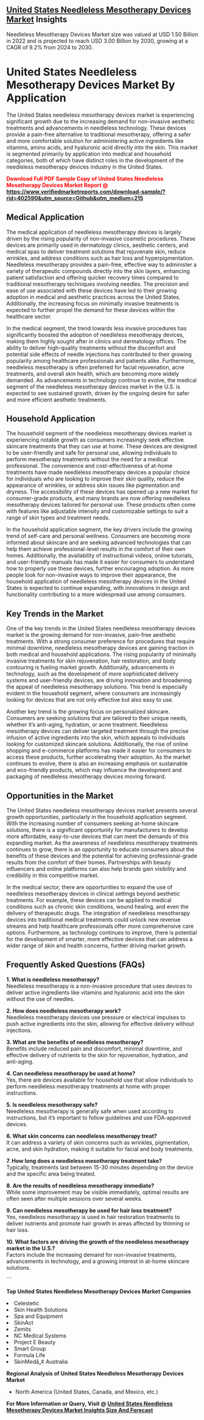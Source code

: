 <h2><a href="https://www.verifiedmarketreports.com/download-sample/?rid=402590&amp;utm_source=Github&amp;utm_medium=215" target="_blank">United States Needleless Mesotherapy Devices Market</a> Insights</h2><p>Needleless Mesotherapy Devices Market size was valued at USD 1.50 Billion in 2022 and is projected to reach USD 3.00 Billion by 2030, growing at a CAGR of 9.2% from 2024 to 2030.</p><p><h1>United States Needleless Mesotherapy Devices Market By Application</h1><p>The United States needleless mesotherapy devices market is experiencing significant growth due to the increasing demand for non-invasive aesthetic treatments and advancements in needleless technology. These devices provide a pain-free alternative to traditional mesotherapy, offering a safer and more comfortable solution for administering active ingredients like vitamins, amino acids, and hyaluronic acid directly into the skin. This market is segmented primarily by application into medical and household categories, both of which have distinct roles in the development of the needleless mesotherapy devices industry in the United States. <strong><p><span class=""><span style="color: #ff0000;"><strong>Download Full PDF Sample Copy of United States Needleless Mesotherapy Devices Market Report</strong> @ </span><a href="https://www.verifiedmarketreports.com/download-sample/?rid=402590&amp;utm_source=Github&amp;utm_medium=215" target="_blank">https://www.verifiedmarketreports.com/download-sample/?rid=402590&amp;utm_source=Github&amp;utm_medium=215</a></span></p></strong></p><h2>Medical Application</h2><p>The medical application of needleless mesotherapy devices is largely driven by the rising popularity of non-invasive cosmetic procedures. These devices are primarily used in dermatology clinics, aesthetic centers, and medical spas to deliver treatment solutions that rejuvenate skin, reduce wrinkles, and address conditions such as hair loss and hyperpigmentation. Needleless mesotherapy provides a pain-free, effective way to administer a variety of therapeutic compounds directly into the skin layers, enhancing patient satisfaction and offering quicker recovery times compared to traditional mesotherapy techniques involving needles. The precision and ease of use associated with these devices have led to their growing adoption in medical and aesthetic practices across the United States. Additionally, the increasing focus on minimally invasive treatments is expected to further propel the demand for these devices within the healthcare sector.</p><p>In the medical segment, the trend towards less invasive procedures has significantly boosted the adoption of needleless mesotherapy devices, making them highly sought after in clinics and dermatology offices. The ability to deliver high-quality treatments without the discomfort and potential side effects of needle injections has contributed to their growing popularity among healthcare professionals and patients alike. Furthermore, needleless mesotherapy is often preferred for facial rejuvenation, acne treatments, and overall skin health, which are becoming more widely demanded. As advancements in technology continue to evolve, the medical segment of the needleless mesotherapy devices market in the U.S. is expected to see sustained growth, driven by the ongoing desire for safer and more efficient aesthetic treatments.</p><h2>Household Application</h2><p>The household segment of the needleless mesotherapy devices market is experiencing notable growth as consumers increasingly seek effective skincare treatments that they can use at home. These devices are designed to be user-friendly and safe for personal use, allowing individuals to perform mesotherapy treatments without the need for a medical professional. The convenience and cost-effectiveness of at-home treatments have made needleless mesotherapy devices a popular choice for individuals who are looking to improve their skin quality, reduce the appearance of wrinkles, or address skin issues like pigmentation and dryness. The accessibility of these devices has opened up a new market for consumer-grade products, and many brands are now offering needleless mesotherapy devices tailored for personal use. These products often come with features like adjustable intensity and customizable settings to suit a range of skin types and treatment needs.</p><p>In the household application segment, the key drivers include the growing trend of self-care and personal wellness. Consumers are becoming more informed about skincare and are seeking advanced technologies that can help them achieve professional-level results in the comfort of their own homes. Additionally, the availability of instructional videos, online tutorials, and user-friendly manuals has made it easier for consumers to understand how to properly use these devices, further encouraging adoption. As more people look for non-invasive ways to improve their appearance, the household application of needleless mesotherapy devices in the United States is expected to continue expanding, with innovations in design and functionality contributing to a more widespread use among consumers.</p><h2>Key Trends in the Market</h2><p>One of the key trends in the United States needleless mesotherapy devices market is the growing demand for non-invasive, pain-free aesthetic treatments. With a strong consumer preference for procedures that require minimal downtime, needleless mesotherapy devices are gaining traction in both medical and household applications. The rising popularity of minimally invasive treatments for skin rejuvenation, hair restoration, and body contouring is fueling market growth. Additionally, advancements in technology, such as the development of more sophisticated delivery systems and user-friendly devices, are driving innovation and broadening the appeal of needleless mesotherapy solutions. This trend is especially evident in the household segment, where consumers are increasingly looking for devices that are not only effective but also easy to use.</p><p>Another key trend is the growing focus on personalized skincare. Consumers are seeking solutions that are tailored to their unique needs, whether it’s anti-aging, hydration, or acne treatment. Needleless mesotherapy devices can deliver targeted treatment through the precise infusion of active ingredients into the skin, which appeals to individuals looking for customized skincare solutions. Additionally, the rise of online shopping and e-commerce platforms has made it easier for consumers to access these products, further accelerating their adoption. As the market continues to evolve, there is also an increasing emphasis on sustainable and eco-friendly products, which may influence the development and packaging of needleless mesotherapy devices moving forward.</p><h2>Opportunities in the Market</h2><p>The United States needleless mesotherapy devices market presents several growth opportunities, particularly in the household application segment. With the increasing number of consumers seeking at-home skincare solutions, there is a significant opportunity for manufacturers to develop more affordable, easy-to-use devices that can meet the demands of this expanding market. As the awareness of needleless mesotherapy treatments continues to grow, there is an opportunity to educate consumers about the benefits of these devices and the potential for achieving professional-grade results from the comfort of their homes. Partnerships with beauty influencers and online platforms can also help brands gain visibility and credibility in this competitive market.</p><p>In the medical sector, there are opportunities to expand the use of needleless mesotherapy devices in clinical settings beyond aesthetic treatments. For example, these devices can be applied to medical conditions such as chronic skin conditions, wound healing, and even the delivery of therapeutic drugs. The integration of needleless mesotherapy devices into traditional medical treatments could unlock new revenue streams and help healthcare professionals offer more comprehensive care options. Furthermore, as technology continues to improve, there is potential for the development of smarter, more effective devices that can address a wider range of skin and health concerns, further driving market growth.</p><h2>Frequently Asked Questions (FAQs)</h2><p><strong>1. What is needleless mesotherapy?</strong><br>Needleless mesotherapy is a non-invasive procedure that uses devices to deliver active ingredients like vitamins and hyaluronic acid into the skin without the use of needles.</p><p><strong>2. How does needleless mesotherapy work?</strong><br>Needleless mesotherapy devices use pressure or electrical impulses to push active ingredients into the skin, allowing for effective delivery without injections.</p><p><strong>3. What are the benefits of needleless mesotherapy?</strong><br>Benefits include reduced pain and discomfort, minimal downtime, and effective delivery of nutrients to the skin for rejuvenation, hydration, and anti-aging.</p><p><strong>4. Can needleless mesotherapy be used at home?</strong><br>Yes, there are devices available for household use that allow individuals to perform needleless mesotherapy treatments at home with proper instructions.</p><p><strong>5. Is needleless mesotherapy safe?</strong><br>Needleless mesotherapy is generally safe when used according to instructions, but it’s important to follow guidelines and use FDA-approved devices.</p><p><strong>6. What skin concerns can needleless mesotherapy treat?</strong><br>It can address a variety of skin concerns such as wrinkles, pigmentation, acne, and skin hydration, making it suitable for facial and body treatments.</p><p><strong>7. How long does a needleless mesotherapy treatment take?</strong><br>Typically, treatments last between 15-30 minutes depending on the device and the specific area being treated.</p><p><strong>8. Are the results of needleless mesotherapy immediate?</strong><br>While some improvement may be visible immediately, optimal results are often seen after multiple sessions over several weeks.</p><p><strong>9. Can needleless mesotherapy be used for hair loss treatment?</strong><br>Yes, needleless mesotherapy is used in hair restoration treatments to deliver nutrients and promote hair growth in areas affected by thinning or hair loss.</p><p><strong>10. What factors are driving the growth of the needleless mesotherapy market in the U.S.?</strong><br>Factors include the increasing demand for non-invasive treatments, advancements in technology, and a growing interest in at-home skincare solutions.</p>```</p><p><strong>Top United States Needleless Mesotherapy Devices Market Companies</strong></p><div data-test-id=""><p><li>Celestetic</li><li> Skin Health Solutions</li><li> Spa and Equipment</li><li> SkinAct</li><li> Zemits</li><li> NC Medical Systems</li><li> Project E Beauty</li><li> Smart Group</li><li> Formula Life</li><li> SkinMedâ„¢ Australia</li></p><div><strong>Regional Analysis of&nbsp;United States Needleless Mesotherapy Devices Market</strong></div><ul><li dir="ltr"><p dir="ltr">North America&nbsp;(United States, Canada, and Mexico, etc.)</p></li></ul><p><strong>For More Information or Query, Visit @&nbsp;</strong><strong><a href="https://www.verifiedmarketreports.com/product/needleless-mesotherapy-devices-market/?utm_source=Github&amp;utm_medium=215" target="_blank">United States Needleless Mesotherapy Devices Market Insights Size And Forecast</a></strong></p></div>

